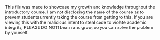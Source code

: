 This file was made to showcase my growth and knowledge throughout the introductory course. I am not disclosing the name of the course as to prevent students urrently taking the course from getting to this. If you are viewing this with the malicious intent to steal code to violate academic integrity, PLEASE DO NOT! Learn and grow, so you can solve the problem by yourself.
